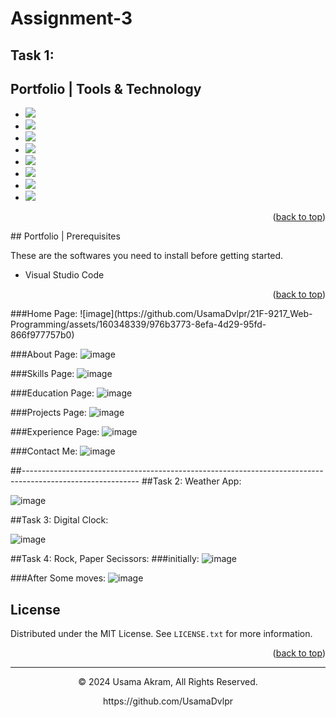 # Assignment-3

## Task 1:

## Portfolio | Tools & Technology

* <img src="https://img.shields.io/badge/HTML5-E34F26?style=for-the-badge&logo=html5&logoColor=white" />
* <img src="https://img.shields.io/badge/CSS3-1572B6?style=for-the-badge&logo=css3&logoColor=white" />
* <img src="https://img.shields.io/badge/Bootstrap-563D7C?style=for-the-badge&logo=bootstrap&logoColor=white" />
* <img src="https://img.shields.io/badge/JavaScript-323330?style=for-the-badge&logo=javascript&logoColor=F7DF1E"/>
* <img src="https://img.shields.io/badge/Node.js-43853D?style=for-the-badge&logo=node.js&logoColor=white"/>
* <img src="https://img.shields.io/badge/MySQL-00000F?style=for-the-badge&logo=mysql&logoColor=white"/>
* <img src="https://img.shields.io/badge/sequelize-323330?style=for-the-badge&logo=sequelize&logoColor=blue"/>
* <img src="https://img.shields.io/badge/Visual_Studio_Code-0078D4?style=for-the-badge&logo=visual%20studio%20code&logoColor=white" />

<p align="right">(<a href="#readme-top">back to top</a>)</p>
## Portfolio | Prerequisites

These are the softwares you need to install before getting started.
- Visual Studio Code

<p align="right">(<a href="#readme-top">back to top</a>)</p>
###Home Page:
![image](https://github.com/UsamaDvlpr/21F-9217_Web-Programming/assets/160348339/976b3773-8efa-4d29-95fd-866f977757b0)

###About Page:
![image](https://github.com/UsamaDvlpr/21F-9217_Web-Programming/assets/160348339/34513817-7411-4b11-a178-2a96614dba04)

###Skills Page:
![image](https://github.com/UsamaDvlpr/21F-9217_Web-Programming/assets/160348339/12ddc024-2991-4f13-907e-ef9abf8216e2)

###Education Page:
![image](https://github.com/UsamaDvlpr/21F-9217_Web-Programming/assets/160348339/cb730aba-844c-4a13-b99d-43bb2f7f7872)

###Projects Page:
![image](https://github.com/UsamaDvlpr/21F-9217_Web-Programming/assets/160348339/22accf3f-3ab9-4ae6-85b5-c4fa02b958c8)

###Experience Page:
![image](https://github.com/UsamaDvlpr/21F-9217_Web-Programming/assets/160348339/234e8e8a-c0db-40a6-b228-e80575680f7d)

###Contact Me:
![image](https://github.com/UsamaDvlpr/21F-9217_Web-Programming/assets/160348339/93b643a7-2a9c-44b9-a9ff-78cbc3abf915)

##-----------------------------------------------------------------------------------------------------------
##Task 2: Weather App:

![image](https://github.com/UsamaDvlpr/21F-9217_Web-Programming/assets/160348339/0d63410b-488e-4b43-a695-bfa4b4c60fd2)


##Task 3: Digital Clock:

![image](https://github.com/UsamaDvlpr/21F-9217_Web-Programming/assets/160348339/207b3759-e82a-4ce7-a37a-a533d5ba0c0d)


##Task 4: Rock, Paper Secissors:
###initially:
![image](https://github.com/UsamaDvlpr/21F-9217_Web-Programming/assets/160348339/40a28072-94f7-4af1-95dd-e724288dbe31)


###After Some moves:
![image](https://github.com/UsamaDvlpr/21F-9217_Web-Programming/assets/160348339/a40b2a63-3009-4c6e-ba91-51be3d55fce8)


## License

Distributed under the MIT License. See `LICENSE.txt` for more information.

<p align="right">(<a href="#readme-top">back to top</a>)</p>

---
<p align="center"> © 2024 Usama Akram, All Rights Reserved. </p>
<p align="center">
https://github.com/UsamaDvlpr
</p>
